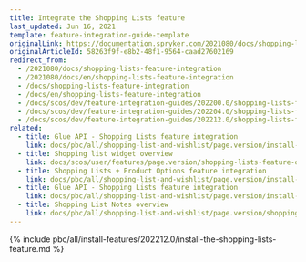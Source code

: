 ```yaml
---
title: Integrate the Shopping Lists feature
last_updated: Jun 16, 2021
template: feature-integration-guide-template
originalLink: https://documentation.spryker.com/2021080/docs/shopping-lists-feature-integration
originalArticleId: 58263f9f-e8b2-48f1-9564-caad27602169
redirect_from:
  - /2021080/docs/shopping-lists-feature-integration
  - /2021080/docs/en/shopping-lists-feature-integration
  - /docs/shopping-lists-feature-integration
  - /docs/en/shopping-lists-feature-integration
  - /docs/scos/dev/feature-integration-guides/202200.0/shopping-lists-feature-integration.html
  - /docs/scos/dev/feature-integration-guides/202204.0/shopping-lists-feature-integration.html
  - /docs/scos/dev/feature-integration-guides/202212.0/shopping-lists-feature-integration.html
related:
  - title: Glue API - Shopping Lists feature integration
    link: docs/pbc/all/shopping-list-and-wishlist/page.version/install-and-upgrade/integrate-the-shopping-lists-glue-api.html
  - title: Shopping list widget overview
    link: docs/scos/user/features/page.version/shopping-lists-feature-overview/shopping-list-widget-overview.html
  - title: Shopping Lists + Product Options feature integration
    link: docs/pbc/all/shopping-list-and-wishlist/page.version/install-and-upgrade/integrate-the-shopping-lists-product-options-feature.html
  - title: Glue API - Shopping Lists feature integration
    link: docs/pbc/all/shopping-list-and-wishlist/page.version/install-and-upgrade/integrate-the-shopping-lists-glue-api.html
  - title: Shopping List Notes overview
    link: docs/pbc/all/shopping-list-and-wishlist/page.version/shopping-lists-feature-overview/shopping-list-notes-overview.html
---
```


{% include pbc/all/install-features/202212.0/install-the-shopping-lists-feature.md %} <!-- To edit, see /_includes/pbc/all/install-features/202212.0/install-the-shopping-lists-feature.md -->
